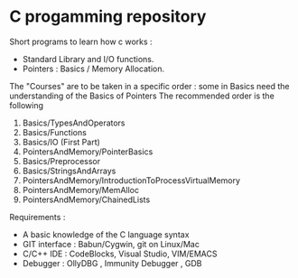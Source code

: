 C progamming repository
=======================

Short programs to learn how c works :

* Standard Library and I/O functions.
* Pointers :  Basics / Memory Allocation.

The "Courses" are to be taken in a specific order : some in Basics need the understanding of the Basics of Pointers
The recommended order is the following

1. Basics/TypesAndOperators
2. Basics/Functions
3. Basics/IO (First Part)
4. PointersAndMemory/PointerBasics
5. Basics/Preprocessor
6. Basics/StringsAndArrays
7. PointersAndMemory/IntroductionToProcessVirtualMemory
8. PointersAndMemory/MemAlloc
9. PointersAndMemory/ChainedLists


Requirements : 
* A basic knowledge of the C language syntax
* GIT interface : Babun/Cygwin, git on Linux/Mac
* C/C++ IDE : CodeBlocks, Visual Studio, VIM/EMACS
* Debugger : OllyDBG , Immunity Debugger , GDB
